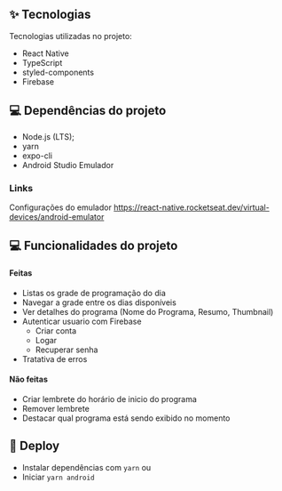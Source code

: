 ## ✨ Tecnologias
Tecnologias utilizadas no projeto:
- React Native
- TypeScript
- styled-components
- Firebase

## 💻 Dependências do projeto
- Node.js (LTS);
- yarn
- expo-cli
- Android Studio Emulador

### Links
Configurações do emulador 
https://react-native.rocketseat.dev/virtual-devices/android-emulator

## 💻 Funcionalidades do projeto
#### Feitas ####
- Listas os grade de programação do dia 
- Navegar a grade entre os dias disponíveis
- Ver detalhes do programa (Nome do Programa, Resumo, Thumbnail)
- Autenticar usuario com Firebase
    - Criar conta
    - Logar
    - Recuperar senha
- Tratativa de erros
#### Não feitas
- Criar lembrete do horário de inicio do programa
- Remover lembrete
- Destacar qual programa está sendo exibido no momento

## 🚀 Deploy
- Instalar dependências com `yarn` ou 
- Iniciar `yarn android`
